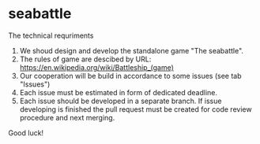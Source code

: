 # seabattle

The technical requriments

1. We shoud design and develop the standalone game "The seabattle".
2. The rules of game are descibed by URL: https://en.wikipedia.org/wiki/Battleship_(game)
3. Our cooperation will be build in accordance to some issues (see tab "Issues")
4. Each issue must be estimated in form of dedicated deadline.
5. Each issue should be developed in a separate branch. If issue developing is finished the pull request must be created for code review procedure and  next merging.

Good luck!
